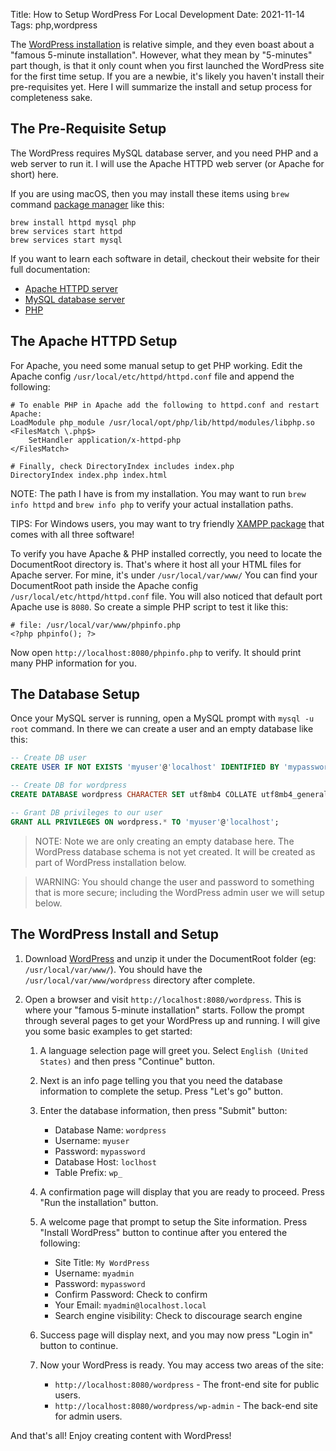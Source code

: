 Title: How to Setup WordPress For Local Development
Date: 2021-11-14
Tags: php,wordpress



The [WordPress installation](https://wordpress.org/support/article/how-to-install-wordpress/) is relative simple, and they even boast about a "famous 5-minute installation". However, what they mean by "5-minutes" part though, is that it only count when you first launched the WordPress site for the first time setup. If you are a newbie, it's likely you haven't install their pre-requisites yet. Here I will summarize the install and setup process for completeness sake.

## The Pre-Requisite Setup

The WordPress requires MySQL database server, and you need PHP and a web server to run it. I will use the Apache HTTPD web server (or Apache for short) here.

If you are using macOS, then you may install these items using `brew` command [package manager](https://brew.sh/) like this:

```
brew install httpd mysql php
brew services start httpd
brew services start mysql
```

If you want to learn each software in detail, checkout their website for their full documentation:

* [Apache HTTPD server](https://httpd.apache.org/)
* [MySQL database server](https://dev.mysql.com/downloads/mysql/)
* [PHP](https://www.php.net/downloads.php)

## The Apache HTTPD Setup

For Apache, you need some manual setup to get PHP working. Edit the Apache config 
`/usr/local/etc/httpd/httpd.conf` file and append the following:

```
# To enable PHP in Apache add the following to httpd.conf and restart Apache:
LoadModule php_module /usr/local/opt/php/lib/httpd/modules/libphp.so
<FilesMatch \.php$>
    SetHandler application/x-httpd-php
</FilesMatch>

# Finally, check DirectoryIndex includes index.php
DirectoryIndex index.php index.html
```

NOTE: The path I have is from my installation. You may want to run `brew info httpd` and 
`brew info php` to verify your actual installation paths.

TIPS: For Windows users, you may want to try friendly [XAMPP package](https://www.apachefriends.org/index.html) that comes with all three software!

To verify you have Apache & PHP installed correctly, you need to locate the DocumentRoot directory is.
That's where it host all your HTML files for Apache server. For mine, it's under `/usr/local/var/www/`
You can find your DocumentRoot path inside the Apache config `/usr/local/etc/httpd/httpd.conf` file.
You will also noticed that default port Apache use is `8080`. So create a simple PHP script to test it like this:

```
# file: /usr/local/var/www/phpinfo.php
<?php phpinfo(); ?>
```

Now open `http://localhost:8080/phpinfo.php` to verify. It should print many PHP information for you.

## The Database Setup

Once your MySQL server is running, open a MySQL prompt with `mysql -u root` command. In there we can create a user and an empty database like this:
        
```sql
-- Create DB user
CREATE USER IF NOT EXISTS 'myuser'@'localhost' IDENTIFIED BY 'mypassword';

-- Create DB for wordpress
CREATE DATABASE wordpress CHARACTER SET utf8mb4 COLLATE utf8mb4_general_ci;

-- Grant DB privileges to our user
GRANT ALL PRIVILEGES ON wordpress.* TO 'myuser'@'localhost';
```

> NOTE: Note we are only creating an empty database here. The WordPress database schema is not yet created. It will be created as part of WordPress installation below.

> WARNING: You should change the user and password to something that is more secure; including the WordPress admin user we will setup below.

## The WordPress Install and Setup

1. Download [WordPress](https://wordpress.org/download/#download-install) and unzip it under the DocumentRoot folder (eg: `/usr/local/var/www/`). You should have the `/usr/local/var/www/wordpress` directory after complete.
        
3. Open a browser and visit `http://localhost:8080/wordpress`. This is where your "famous 5-minute installation" starts. Follow the prompt through several pages to get your WordPress up and running. I will give you some basic examples to get started:

    1. A language selection page will greet you. Select `English (United States)` and then press "Continue" button.
    2. Next is an info page telling you that you need the database information to complete the setup. Press "Let's go" button.
    3. Enter the database information, then press "Submit" button:
    
        * Database Name: `wordpress`
        * Username: `myuser`
        * Password: `mypassword`
        * Database Host: `loclhost`
        * Table Prefix: `wp_`
      
    4. A confirmation page will display that you are ready to proceed. Press "Run the installation" button.
    5. A welcome page that prompt to setup the Site information. Press "Install WordPress" button to continue after you entered the following:
    
        * Site Title: `My WordPress`
        * Username: `myadmin`
        * Password: `mypassword`
        * Confirm Password: Check to confirm
        * Your Email: `myadmin@localhost.local`
        * Search engine visibility: Check to discourage search engine
      
    6. Success page will display next, and you may now press "Login in" button to continue.
    
    7. Now your WordPress is ready. You may access two areas of the site:
    
        * `http://localhost:8080/wordpress` - The front-end site for public users. 
        * `http://localhost:8080/wordpress/wp-admin` - The back-end site for admin users.
        
And that's all! Enjoy creating content with WordPress!

